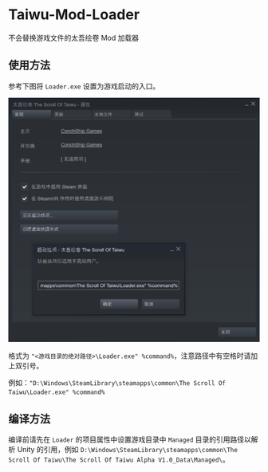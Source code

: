 # Taiwu-Mod-Loader

不会替换游戏文件的太吾绘卷 Mod 加载器

## 使用方法

参考下图将 `Loader.exe` 设置为游戏启动的入口。

![Setting.png](doc/Setting.png)

格式为 `"<游戏目录的绝对路径>\Loader.exe" %command%`，注意路径中有空格时请加上双引号。

例如：`"D:\Windows\SteamLibrary\steamapps\common\The Scroll Of Taiwu\Loader.exe" %command%`

## 编译方法

编译前请先在 `Loader` 的项目属性中设置游戏目录中 `Managed` 目录的引用路径以解析 Unity 的引用，例如 `D:\Windows\SteamLibrary\steamapps\common\The Scroll Of Taiwu\The Scroll Of Taiwu Alpha V1.0_Data\Managed\`。